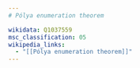 ```yaml
---
# Pólya enumeration theorem

wikidata: Q1037559
msc_classification: 05
wikipedia_links:
  - "[[Pólya enumeration theorem]]"
---
```

